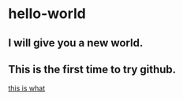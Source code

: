 # hello-world

## I will give you a new world.

## This is the first time to try github.

[this is what](http://www.google.com)

